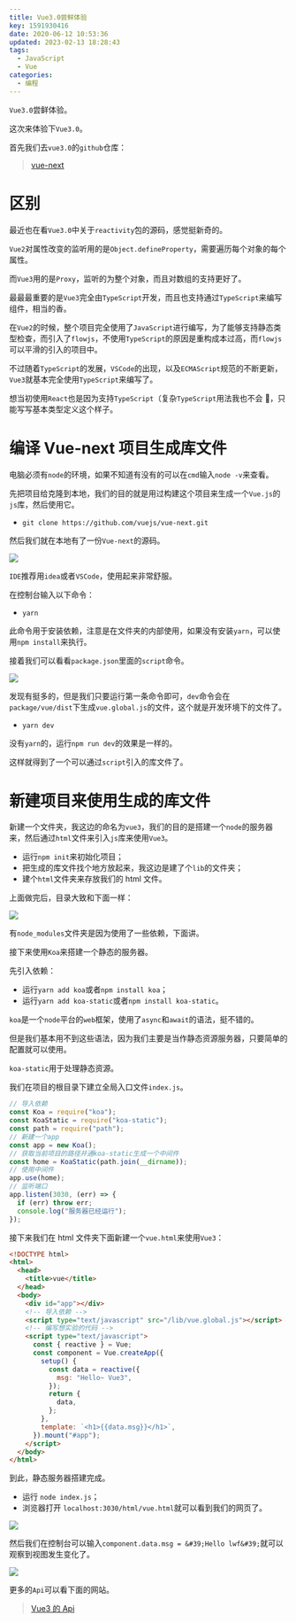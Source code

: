 ```yaml
---
title: Vue3.0尝鲜体验
key: 1591930416date: 2020-06-12 10:53:36
updated: 2023-02-13 18:28:43
tags:
  - JavaScript
  - Vue
categories:
  - 编程
---
```



`Vue3.0`尝鲜体验。

<!-- more -->

这次来体验下`Vue3.0`。

首先我们去`vue3.0`的`github`仓库：

> [vue-next](https://github.com/vuejs/vue-next)

# 区别

最近也在看`Vue3.0`中关于`reactivity`包的源码，感觉挺新奇的。

`Vue2`对属性改变的监听用的是`Object.defineProperty`，需要遍历每个对象的每个属性。

而`Vue3`用的是`Proxy`，监听的为整个对象，而且对数组的支持更好了。

最最最重要的是`Vue3`完全由`TypeScript`开发，而且也支持通过`TypeScript`来编写组件，相当的香。

在`Vue2`的时候，整个项目完全使用了`JavaScript`进行编写，为了能够支持静态类型检查，而引入了`flowjs`，不使用`TypeScript`的原因是重构成本过高，而`flowjs`可以平滑的引入的项目中。

不过随着`TypeScript`的发展，`VSCode`的出现，以及`ECMAScript`规范的不断更新，`Vue3`就基本完全使用`TypeScript`来编写了。

想当初使用`React`也是因为支持`TypeScript`（复杂`TypeScript`用法我也不会 🤣，只能写写基本类型定义这个样子。

# 编译 Vue-next 项目生成库文件

电脑必须有`node`的环境，如果不知道有没有的可以在`cmd`输入`node -v`来查看。

先把项目给克隆到本地，我们的目的就是用过构建这个项目来生成一个`Vue.js`的`js`库，然后使用它。

- `git clone https://github.com/vuejs/vue-next.git`

然后我们就在本地有了一份`Vue-next`的源码。

![](https://i.loli.net/2020/04/23/HXRDImixUVLZnCN.png)

`IDE`推荐用`idea`或者`VSCode`，使用起来非常舒服。

在控制台输入以下命令：

- `yarn`

此命令用于安装依赖，注意是在文件夹的内部使用，如果没有安装`yarn`，可以使用`npm install`来执行。

接着我们可以看看`package.json`里面的`script`命令。

![](https://i.loli.net/2020/04/23/MBp8Lzfma7i1r5P.png)

发现有挺多的，但是我们只要运行第一条命令即可，`dev`命令会在`package/vue/dist`下生成`vue.global.js`的文件，这个就是开发环境下的文件了。

- `yarn dev`

没有`yarn`的，运行`npm run dev`的效果是一样的。

这样就得到了一个可以通过`script`引入的库文件了。

# 新建项目来使用生成的库文件

新建一个文件夹，我这边的命名为`vue3`，我们的目的是搭建一个`node`的服务器来，然后通过`html`文件来引入`js`库来使用`Vue3`。

- 运行`npm init`来初始化项目；
- 把生成的库文件找个地方放起来，我这边是建了个`lib`的文件夹；
- 建个`html`文件夹来存放我们的 html 文件。

上面做完后，目录大致和下面一样：

![](https://i.loli.net/2020/04/23/41MGQiaWznsPXAK.png)

有`node_modules`文件夹是因为使用了一些依赖，下面讲。

接下来使用`Koa`来搭建一个静态的服务器。

先引入依赖：

- 运行`yarn add koa`或者`npm install koa`；
- 运行`yarn add koa-static`或者`npm install koa-static`。

`koa`是一个`node`平台的`web`框架，使用了`async`和`await`的语法，挺不错的。

但是我们基本用不到这些语法，因为我们主要是当作静态资源服务器，只要简单的配置就可以使用。

`koa-static`用于处理静态资源。

我们在项目的根目录下建立全局入口文件`index.js`。

```javascript
// 导入依赖
const Koa = require("koa");
const KoaStatic = require("koa-static");
const path = require("path");
// 新建一个app
const app = new Koa();
// 获取当前项目的路径并通koa-static生成一个中间件
const home = KoaStatic(path.join(__dirname));
// 使用中间件
app.use(home);
// 监听端口
app.listen(3030, (err) => {
  if (err) throw err;
  console.log("服务器已经运行");
});
```

接下来我们在 html 文件夹下面新建一个`vue.html`来使用`Vue3`：

```html
<!DOCTYPE html>
<html>
  <head>
    <title>vue</title>
  </head>
  <body>
    <div id="app"></div>
    <!-- 导入依赖 -->
    <script type="text/javascript" src="/lib/vue.global.js"></script>
    <!-- 编写想实验的代码 -->
    <script type="text/javascript">
      const { reactive } = Vue;
      const component = Vue.createApp({
        setup() {
          const data = reactive({
            msg: "Hello~ Vue3",
          });
          return {
            data,
          };
        },
        template: `<h1>{{data.msg}}</h1>`,
      }).mount("#app");
    </script>
  </body>
</html>
```

到此，静态服务器搭建完成。

- 运行 `node index.js`；
- 浏览器打开 `localhost:3030/html/vue.html`就可以看到我们的网页了。

![](https://i.loli.net/2020/04/23/GDrINQAWZzU7YJK.png)

然后我们在控制台可以输入`component.data.msg = &#39;Hello lwf&#39;`就可以观察到视图发生变化了。

![](https://i.loli.net/2020/04/23/UeMpwSDxZTQotlC.gif)

更多的`Api`可以看下面的网站。

> [Vue3 的 Api](https://vue-composition-api-rfc.netlify.app/api.html#template-refs)
